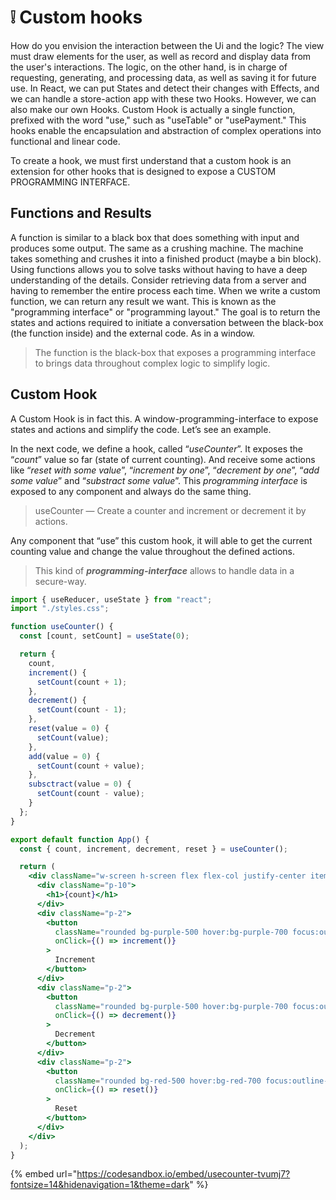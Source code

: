 # ❕ Custom hooks

How do you envision the interaction between the Ui and the logic? The view must draw elements for the user, as well as record and display data from the user's interactions. The logic, on the other hand, is in charge of requesting, generating, and processing data, as well as saving it for future use. In React, we can put States and detect their changes with Effects, and we can handle a store-action app with these two Hooks. However, we can also make our own Hooks. Custom Hook is actually a single function, prefixed with the word "use," such as "useTable" or "usePayment." This hooks enable the encapsulation and abstraction of complex operations into functional and linear code.

To create a hook, we must first understand that a custom hook is an extension for other hooks that is designed to expose a CUSTOM PROGRAMMING INTERFACE.&#x20;

## Functions and Results <a href="#b7fd" id="b7fd"></a>

A function is similar to a black box that does something with input and produces some output. The same as a crushing machine. The machine takes something and crushes it into a finished product (maybe a bin block). Using functions allows you to solve tasks without having to have a deep understanding of the details. Consider retrieving data from a server and having to remember the entire process each time. When we write a custom function, we can return any result we want. This is known as the "programming interface" or "programming layout." The goal is to return the states and actions required to initiate a conversation between the black-box (the function inside) and the external code. As in a window.



> The function is the black-box that exposes a programming interface to brings data throughout complex logic to simplify logic.

## Custom Hook <a href="#8fa7" id="8fa7"></a>

A Custom Hook is in fact this. A window-programming-interface to expose states and actions and simplify the code. Let’s see an example.

In the next code, we define a hook, called “_useCounter_”. It exposes the “_count_” value so far (state of current counting). And receive some actions like “_reset with some value_”, “_increment by one_”, “_decrement by one_”, “_add some value_” and “_substract some value_”. This _programming interface_ is exposed to any component and always do the same thing.

> useCounter — Create a counter and increment or decrement it by actions.

Any component that “use” this custom hook, it will able to get the current counting value and change the value throughout the defined actions.

> This kind of _**programming-interface**_ allows to handle data in a secure-way.

```jsx
import { useReducer, useState } from "react";
import "./styles.css";

function useCounter() {
  const [count, setCount] = useState(0);

  return {
    count,
    increment() {
      setCount(count + 1);
    },
    decrement() {
      setCount(count - 1);
    },
    reset(value = 0) {
      setCount(value);
    },
    add(value = 0) {
      setCount(count + value);
    },
    subsctract(value = 0) {
      setCount(count - value);
    }
  };
}

export default function App() {
  const { count, increment, decrement, reset } = useCounter();

  return (
    <div className="w-screen h-screen flex flex-col justify-center items-center">
      <div className="p-10">
        <h1>{count}</h1>
      </div>
      <div className="p-2">
        <button
          className="rounded bg-purple-500 hover:bg-purple-700 focus:outline-none text-white px-2 py-1"
          onClick={() => increment()}
        >
          Increment
        </button>
      </div>
      <div className="p-2">
        <button
          className="rounded bg-purple-500 hover:bg-purple-700 focus:outline-none text-white px-2 py-1"
          onClick={() => decrement()}
        >
          Decrement
        </button>
      </div>
      <div className="p-2">
        <button
          className="rounded bg-red-500 hover:bg-red-700 focus:outline-none text-white px-2 py-1"
          onClick={() => reset()}
        >
          Reset
        </button>
      </div>
    </div>
  );
}
```

{% embed url="https://codesandbox.io/embed/usecounter-tvumj7?fontsize=14&hidenavigation=1&theme=dark" %}
